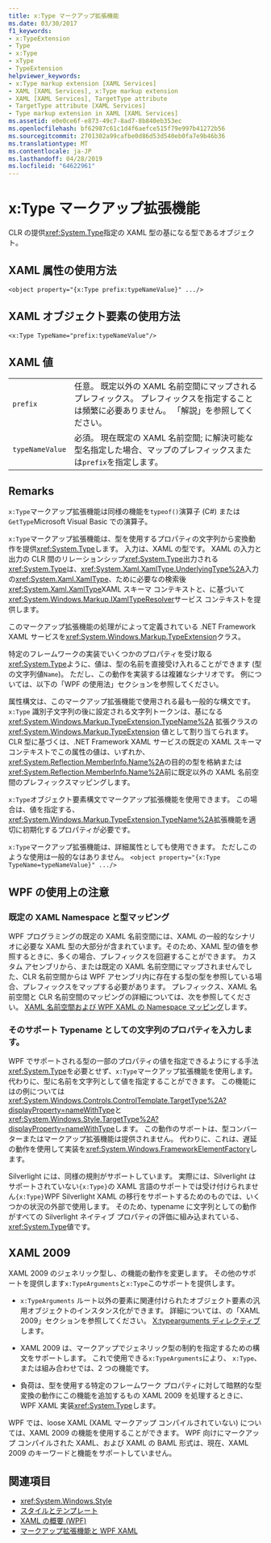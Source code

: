 ```yaml
---
title: x:Type マークアップ拡張機能
ms.date: 03/30/2017
f1_keywords:
- x:TypeExtension
- Type
- x:Type
- xType
- TypeExtension
helpviewer_keywords:
- x:Type markup extension [XAML Services]
- XAML [XAML Services], x:Type markup extension
- XAML [XAML Services], TargetType attribute
- TargetType attribute [XAML Services]
- Type markup extension in XAML [XAML Services]
ms.assetid: e0e0ce6f-e873-49c7-8ad7-8b840eb353ec
ms.openlocfilehash: bf62987c61c1d4f6aefce515f79e997b41272b56
ms.sourcegitcommit: 2701302a99cafbe0d86d53d540eb0fa7e9b46b36
ms.translationtype: MT
ms.contentlocale: ja-JP
ms.lasthandoff: 04/28/2019
ms.locfileid: "64622961"
---
```

# <a name="xtype-markup-extension"></a>x:Type マークアップ拡張機能
CLR の提供<xref:System.Type>指定の XAML 型の基になる型であるオブジェクト。  
  
## <a name="xaml-attribute-usage"></a>XAML 属性の使用方法  
  
```xaml  
<object property="{x:Type prefix:typeNameValue}" .../>  
```  
  
## <a name="xaml-object-element-usage"></a>XAML オブジェクト要素の使用方法  
  
```xaml  
<x:Type TypeName="prefix:typeNameValue"/>  
```  
  
## <a name="xaml-values"></a>XAML 値  
  
|||  
|-|-|  
|`prefix`|任意。 既定以外の XAML 名前空間にマップされるプレフィックス。 プレフィックスを指定することは頻繁に必要ありません。 「解説」を参照してください。|  
|`typeNameValue`|必須。 現在既定の XAML 名前空間; に解決可能な型名指定した場合、マップのプレフィックスまたは`prefix`を指定します。|  
  
## <a name="remarks"></a>Remarks  
 `x:Type`マークアップ拡張機能は同様の機能を`typeof()`演算子 (C#) または`GetType`Microsoft Visual Basic での演算子。  
  
 `x:Type`マークアップ拡張機能は、型を使用するプロパティの文字列から変換動作を提供<xref:System.Type>します。 入力は、XAML の型です。 XAML の入力と出力の CLR 間のリレーションシップ<xref:System.Type>出力される<xref:System.Type>は、<xref:System.Xaml.XamlType.UnderlyingType%2A>入力の<xref:System.Xaml.XamlType>、ために必要なの検索後<xref:System.Xaml.XamlType>XAML スキーマ コンテキストと、に基づいて<xref:System.Windows.Markup.IXamlTypeResolver>サービス コンテキストを提供します。  
  
 このマークアップ拡張機能の処理がによって定義されている .NET Framework XAML サービスを<xref:System.Windows.Markup.TypeExtension>クラス。  
  
 特定のフレームワークの実装でいくつかのプロパティを受け取る<xref:System.Type>ように、値は、型の名前を直接受け入れることができます (型の文字列値`Name`)。 ただし、この動作を実装するは複雑なシナリオです。 例については、以下の「WPF の使用法」セクションを参照してください。  
  
 属性構文は、このマークアップ拡張機能で使用される最も一般的な構文です。 `x:Type` 識別子文字列の後に設定される文字列トークンは、基になる <xref:System.Windows.Markup.TypeExtension.TypeName%2A> 拡張クラスの <xref:System.Windows.Markup.TypeExtension> 値として割り当てられます。 CLR 型に基づくは、.NET Framework XAML サービスの既定の XAML スキーマ コンテキストでこの属性の値は、いずれか、<xref:System.Reflection.MemberInfo.Name%2A>の目的の型を格納または<xref:System.Reflection.MemberInfo.Name%2A>前に既定以外の XAML 名前空間のプレフィックスマッピングします。  
  
 `x:Type`オブジェクト要素構文でマークアップ拡張機能を使用できます。 この場合は、値を指定する、<xref:System.Windows.Markup.TypeExtension.TypeName%2A>拡張機能を適切に初期化するプロパティが必要です。  
  
 `x:Type`マークアップ拡張機能は、詳細属性としても使用できます。 ただしこのような使用は一般的なはありません。 `<object property="{x:Type TypeName=typeNameValue}" .../>`  
  
## <a name="wpf-usage-notes"></a>WPF の使用上の注意  
  
### <a name="default-xaml-namespace-and-type-mapping"></a>既定の XAML Namespace と型マッピング  
 WPF プログラミングの既定の XAML 名前空間には、XAML の一般的なシナリオに必要な XAML 型の大部分が含まれています。そのため、XAML 型の値を参照するときに、多くの場合、プレフィックスを回避することができます。 カスタム アセンブリから、または既定の XAML 名前空間にマップされませんでした、CLR 名前空間からは WPF アセンブリ内に存在する型の型を参照している場合、プレフィックスをマップする必要があります。 プレフィックス、XAML 名前空間と CLR 名前空間のマッピングの詳細については、次を参照してください。 [XAML 名前空間および WPF XAML の Namespace マッピング](../wpf/advanced/xaml-namespaces-and-namespace-mapping-for-wpf-xaml.md)します。  
  
### <a name="type-properties-that-support-typename-as-string"></a>そのサポート Typename としての文字列のプロパティを入力します。  
 WPF でサポートされる型の一部のプロパティの値を指定できるようにする手法<xref:System.Type>を必要とせず、`x:Type`マークアップ拡張機能を使用します。 代わりに、型に名前を文字列として値を指定することができます。 この機能にはの例については<xref:System.Windows.Controls.ControlTemplate.TargetType%2A?displayProperty=nameWithType>と<xref:System.Windows.Style.TargetType%2A?displayProperty=nameWithType>します。 この動作のサポートは、型コンバーターまたはマークアップ拡張機能は提供されません。 代わりに、これは、遅延の動作を使用して実装を<xref:System.Windows.FrameworkElementFactory>します。  
  
 Silverlight には、同様の規則がサポートしています。 実際には、Silverlight はサポートされていない`{x:Type}`の XAML 言語のサポートでは受け付けられません`{x:Type}`WPF Silverlight XAML の移行をサポートするためのものでは、いくつかの状況の外部で使用します。 そのため、typename に文字列としての動作がすべての Silverlight ネイティブ プロパティの評価に組み込まれている、<xref:System.Type>値です。  
  
## <a name="xaml-2009"></a>XAML 2009  
 XAML 2009 のジェネリック型し、の機能の動作を変更します。 その他のサポートを提供します`x:TypeArguments`と`x:Type`このサポートを提供します。  
  
- `x:TypeArguments` ルート以外の要素に関連付けられたオブジェクト要素の汎用オブジェクトのインスタンス化ができます。 詳細については、の「XAML 2009」セクションを参照してください。 [X:typearguments ディレクティブ](x-typearguments-directive.md)します。  
  
- XAML 2009 は、マークアップでジェネリック型の制約を指定するための構文をサポートします。 これで使用できる`x:TypeArguments`により、 `x:Type`、または組み合わせでは、2 つの機能です。  
  
- 負荷は、型を使用する特定のフレームワーク プロパティに対して暗黙的な型変換の動作にこの機能を追加するもの XAML 2009 を処理するときに、WPF XAML 実装<xref:System.Type>します。  
  
 WPF では、loose XAML (XAML マークアップ コンパイルされていない) については、XAML 2009 の機能を使用することができます。 WPF 向けにマークアップ コンパイルされた XAML、および XAML の BAML 形式は、現在、XAML 2009 のキーワードと機能をサポートしていません。  
  
## <a name="see-also"></a>関連項目

- <xref:System.Windows.Style>
- [スタイルとテンプレート](../wpf/controls/styling-and-templating.md)
- [XAML の概要 (WPF)](../wpf/advanced/xaml-overview-wpf.md)
- [マークアップ拡張機能と WPF XAML](../wpf/advanced/markup-extensions-and-wpf-xaml.md)
